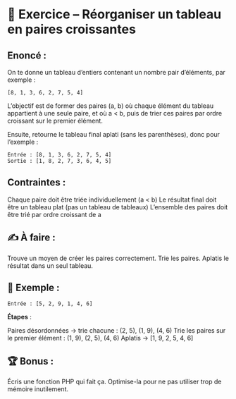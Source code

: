 # 🧠 Exercice – Réorganiser un tableau en paires croissantes

## Enoncé :

On te donne un tableau d’entiers contenant un nombre pair d’éléments, par exemple :

```
[8, 1, 3, 6, 2, 7, 5, 4]
```

L’objectif est de former des paires (a, b) où chaque élément du tableau appartient à une seule paire, et où a < b, puis de trier ces paires par ordre croissant sur le premier élément.

Ensuite, retourne le tableau final aplati (sans les parenthèses), donc pour l’exemple :

```
Entrée : [8, 1, 3, 6, 2, 7, 5, 4]
Sortie : [1, 8, 2, 7, 3, 6, 4, 5]
```

## Contraintes :

Chaque paire doit être triée individuellement (a < b)
Le résultat final doit être un tableau plat (pas un tableau de tableaux)
L’ensemble des paires doit être trié par ordre croissant de a

## ✍️ À faire :

Trouve un moyen de créer les paires correctement.
Trie les paires.
Aplatis le résultat dans un seul tableau.

## 🔄 Exemple :

```
Entrée : [5, 2, 9, 1, 4, 6]
```

**Étapes** :

Paires désordonnées → trie chacune : (2, 5), (1, 9), (4, 6)
Trie les paires sur le premier élément : (1, 9), (2, 5), (4, 6)
Aplatis → [1, 9, 2, 5, 4, 6]

## 🏆 Bonus :

Écris une fonction PHP qui fait ça.
Optimise-la pour ne pas utiliser trop de mémoire inutilement.